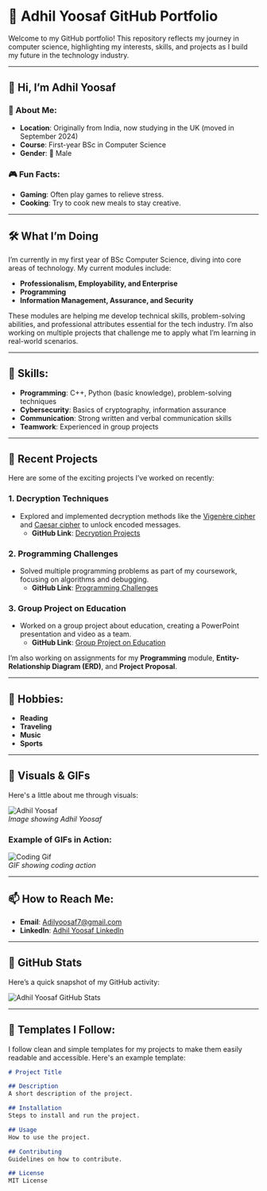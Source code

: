 # 🌟 **Adhil Yoosaf GitHub Portfolio**

Welcome to my GitHub portfolio! This repository reflects my journey in computer science, highlighting my interests, skills, and projects as I build my future in the technology industry.

---

## 👋 Hi, I’m Adhil Yoosaf

### 👀 About Me:
- **Location**: Originally from India, now studying in the UK (moved in September 2024)
- **Course**: First-year BSc in Computer Science
- **Gender**: 🧑 Male

### 🎮 Fun Facts:
- **Gaming**: Often play games to relieve stress.
- **Cooking**: Try to cook new meals to stay creative.

---

## 🛠️ What I’m Doing

I’m currently in my first year of BSc Computer Science, diving into core areas of technology. My current modules include:
- **Professionalism, Employability, and Enterprise**
- **Programming**
- **Information Management, Assurance, and Security**

These modules are helping me develop technical skills, problem-solving abilities, and professional attributes essential for the tech industry. I’m also working on multiple projects that challenge me to apply what I’m learning in real-world scenarios.

---

## 🧠 Skills:

- **Programming**: C++, Python (basic knowledge), problem-solving techniques
- **Cybersecurity**: Basics of cryptography, information assurance
- **Communication**: Strong written and verbal communication skills
- **Teamwork**: Experienced in group projects

---

## 🔨 Recent Projects

Here are some of the exciting projects I’ve worked on recently:

### 1. **Decryption Techniques**
- Explored and implemented decryption methods like the [Vigenère cipher](https://en.wikipedia.org/wiki/Vigen%C3%A8re_cipher) and [Caesar cipher](https://en.wikipedia.org/wiki/Caesar_cipher) to unlock encoded messages.
  - **GitHub Link**: [Decryption Projects](https://github.com/AdhilYoosaf/Decryption-Projects)

### 2. **Programming Challenges**
- Solved multiple programming problems as part of my coursework, focusing on algorithms and debugging.
  - **GitHub Link**: [Programming Challenges](https://github.com/AdhilYoosaf/Programming-Challenges)

### 3. **Group Project on Education**
- Worked on a group project about education, creating a PowerPoint presentation and video as a team.
  - **GitHub Link**: [Group Project on Education](https://github.com/AdhilYoosaf/Group-Project-Education)

I’m also working on assignments for my **Programming** module, **Entity-Relationship Diagram (ERD)**, and **Project Proposal**.

---

## 🌱 Hobbies:

- **Reading**
- **Traveling**
- **Music**
- **Sports**

---

## 📸 **Visuals & GIFs**

Here's a little about me through visuals:

![Adhil Yoosaf](https://your-image-link.com)  
*Image showing Adhil Yoosaf*

### Example of GIFs in Action:
![Coding Gif](https://media.giphy.com/media/l0HlK7k8JHzquceqg/giphy.gif)  
*GIF showing coding action*

---

## 📫 How to Reach Me:

- **Email**: [Adilyoosaf7@gmail.com](mailto:Adilyoosaf7@gmail.com)
- **LinkedIn**: [Adhil Yoosaf LinkedIn](https://www.linkedin.com/in/adhil-yoosaf)

---

## 🚀 GitHub Stats

Here’s a quick snapshot of my GitHub activity:

![Adhil Yoosaf GitHub Stats](https://github-readme-stats.vercel.app/api?username=AdhilYoosaf&show_icons=true&hide_title=true&count_private=true&hide=prs&theme=radical)

---

## 📄 Templates I Follow:

I follow clean and simple templates for my projects to make them easily readable and accessible. Here's an example template:

```markdown
# Project Title

## Description
A short description of the project.

## Installation
Steps to install and run the project.

## Usage
How to use the project.

## Contributing
Guidelines on how to contribute.

## License
MIT License

  
